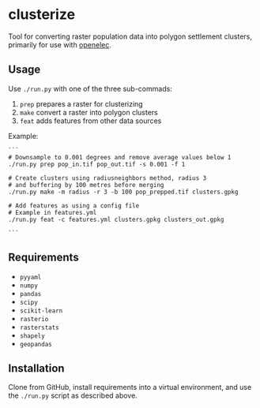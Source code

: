 # clusterize

Tool for converting raster population data into polygon settlement clusters, primarily for use with [openelec](https://github.com/carderne/openelec).

## Usage
Use `./run.py` with one of the three sub-commads:
1. `prep` prepares a raster for clusterizing
2. `make` convert a raster into polygon clusters
3. `feat` adds features from other data sources

Example:

    ```
    # Downsample to 0.001 degrees and remove average values below 1
    ./run.py prep pop_in.tif pop_out.tif -s 0.001 -f 1

    # Create clusters using radiusneighbors method, radius 3
    # and buffering by 100 metres before merging
    ./run.py make -m radius -r 3 -b 100 pop_prepped.tif clusters.gpkg

    # Add features as using a config file
    # Example in features.yml
    ./run.py feat -c features.yml clusters.gpkg clusters_out.gpkg

    ```

## Requirements
- `pyyaml`
- `numpy`
- `pandas`
- `scipy`
- `scikit-learn`
- `rasterio`
- `rasterstats`
- `shapely`
- `geopandas`

## Installation
Clone from GitHub, install requirements into a virtual environment, and use the `./run.py` script as described above.


